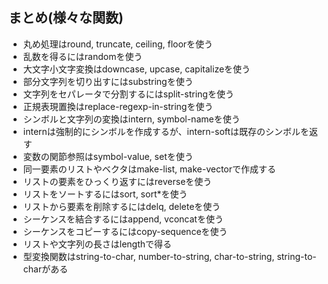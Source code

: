 ## まとめ(様々な関数)
- 丸め処理はround, truncate, ceiling, floorを使う
- 乱数を得るにはrandomを使う
- 大文字小文字変換はdowncase, upcase, capitalizeを使う
- 部分文字列を切り出すにはsubstringを使う
- 文字列をセパレータで分割するにはsplit-stringを使う
- 正規表現置換はreplace-regexp-in-stringを使う
- シンボルと文字列の変換はintern, symbol-nameを使う
- internは強制的にシンボルを作成するが、intern-softは既存のシンボルを返す
- 変数の関節参照はsymbol-value, setを使う
- 同一要素のリストやベクタはmake-list, make-vectorで作成する
- リストの要素をひっくり返すにはreverseを使う
- リストをソートするにはsort, sort*を使う
- リストから要素を削除するにはdelq, deleteを使う
- シーケンスを結合するにはappend, vconcatを使う
- シーケンスをコピーするにはcopy-sequenceを使う
- リストや文字列の長さはlengthで得る
- 型変換関数はstring-to-char, number-to-string, char-to-string, string-to-charがある
